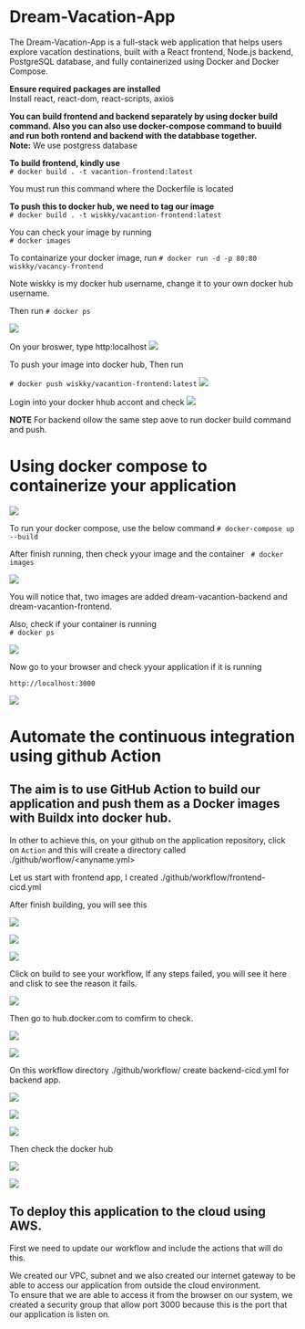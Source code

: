 # Dream-Vacation-App  
The Dream-Vacation-App is a full-stack web application that helps users explore vacation destinations, built with a React frontend, Node.js backend, PostgreSQL database, and fully containerized using Docker and Docker Compose.  
 
**Ensure required packages are installed**  
Install react, react-dom, react-scripts, axios

**You can build frontend and backend separately by using docker build command. Also you can also use docker-compose command to buuild and run both rontend and backend with the databbase together.**    
**Note:** We use postgress database 

**To build frontend, kindly use**  
`# docker build . -t vacantion-frontend:latest `  

You must run this command where the Dockerfile is located

**To push this to docker hub, we need to tag our image**  
`# docker build . -t wiskky/vacantion-frontend:latest` 

You can check your image by running     
`# docker images`  

To containarize your docker image, run 
`# docker run -d -p 80:80 wiskky/vacancy-frontend`

Note wiskky is my docker hub username, change it to your own docker hub username. 

Then run `# docker ps`

![](../Dream-Vacation-App/.Image/DockerImages.JPG)  

On your broswer, type http:localhost
![](../Dream-Vacation-App/.Image/frontendOutput.JPG)

To push your image into docker hub, Then run 

`# docker push wiskky/vacantion-frontend:latest` 
![](../Dream-Vacation-App/.Image/dockerpushh.JPG)

Login into your docker hhub accont and check 
![](../Dream-Vacation-App/.Image/DockerPush.JPG)

**NOTE** For backend ollow the same step aove to run docker build command and push.

# Using docker compose to containerize your application
![](../Dream-Vacation-App/.Image/tree.JPG)

To run your docker compose, use the below command
`# docker-compose up --build`

After finish running, then check yyour image and the container
` # docker images`

![](../Dream-Vacation-App/.Image/compose1.JPG)  

You will notice that, two images are added dream-vacantion-backend and dream-vacantion-frontend.

Also, check if your container is running  
`# docker ps`  

![](../Dream-Vacation-App/.Image/compose2.JPG)  

Now go to your browser and check yyour application if it is running  

`http://localhost:3000`  

![](../Dream-Vacation-App/.Image/Result.JPG)  


# Automate the continuous integration using github Action  

## The aim is to use GitHub Action to build our application and push them as a Docker images with Buildx into  docker hub.

In other to achieve this, on your github on the application repository, click on `Action` and this will create a directory called ./github/worflow/<anyname.yml> 

Let us start with frontend app,  I created ./github/workflow/frontend-cicd.yml

After finish building, you will see this 

![](../Dream-Vacation-App/.Image/fd3.JPG)  

![](../Dream-Vacation-App/.Image/fd2.JPG)  

![](../Dream-Vacation-App/.Image/fd1.JPG)  

Click on build to see your workflow, If any steps failed, you will see it here and clisk to see the reason it fails. 

![](../Dream-Vacation-App/.Image/fd5.JPG)

Then go to hub.docker.com to comfirm to check.

![](../Dream-Vacation-App/.Image/DockerPush.JPG)  

![](../Dream-Vacation-App/.Image/fd5.JPG)  

On this workflow directory ./github/workflow/ create backend-cicd.yml for backend app.

![](../Dream-Vacation-App/.Image/bd1.JPG)  

![](../Dream-Vacation-App/.Image/bd2.JPG) 

![](../Dream-Vacation-App/.Image/bd4.JPG)

Then check the docker hub  

![](../Dream-Vacation-App/.Image/bd5.JPG)  

![](Dream-Vacation-App/.Image/bd6.JPG)  

## To deploy this application to the cloud using AWS.

First we need to update our workflow and include the actions that will do this.  

We created our VPC, subnet and we also created our internet gateway to be able to access our application from outside the cloud environment.  
To ensure that we are able to access it from the browser on our system, we created a security group that allow port 3000 because this is the port that our application is listen on.
